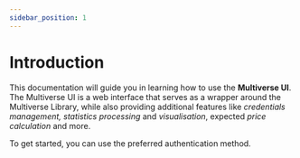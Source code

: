 ```yaml
---
sidebar_position: 1
---
```


# Introduction

This documentation will guide you in learning how to use the **Multiverse UI**. The Multiverse UI is a web interface
that serves as a wrapper around the Multiverse Library, while also providing additional features like *credentials 
management, statistics processing* and *visualisation*, expected *price calculation* and more.

To get started, you can use the preferred authentication method.